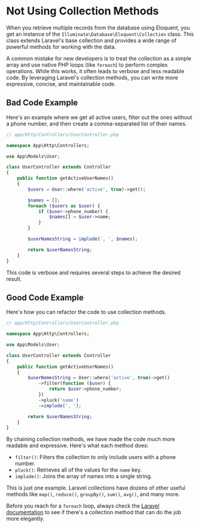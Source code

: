 # Not Using Collection Methods

When you retrieve multiple records from the database using Eloquent, you get an instance of the `Illuminate\Database\Eloquent\Collection` class. This class extends Laravel's base collection and provides a wide range of powerful methods for working with the data.

A common mistake for new developers is to treat the collection as a simple array and use native PHP loops (like `foreach`) to perform complex operations. While this works, it often leads to verbose and less readable code. By leveraging Laravel's collection methods, you can write more expressive, concise, and maintainable code.

## Bad Code Example

Here's an example where we get all active users, filter out the ones without a phone number, and then create a comma-separated list of their names.

```php
// app/Http/Controllers/UserController.php

namespace App\Http\Controllers;

use App\Models\User;

class UserController extends Controller
{
    public function getActiveUserNames()
    {
        $users = User::where('active', true)->get();

        $names = [];
        foreach ($users as $user) {
            if ($user->phone_number) {
                $names[] = $user->name;
            }
        }

        $userNamesString = implode(', ', $names);

        return $userNamesString;
    }
}
```

This code is verbose and requires several steps to achieve the desired result.

## Good Code Example

Here's how you can refactor the code to use collection methods.

```php
// app/Http/Controllers/UserController.php

namespace App\Http\Controllers;

use App\Models\User;

class UserController extends Controller
{
    public function getActiveUserNames()
    {
        $userNamesString = User::where('active', true)->get()
            ->filter(function ($user) {
                return $user->phone_number;
            })
            ->pluck('name')
            ->implode(', ');

        return $userNamesString;
    }
}
```

By chaining collection methods, we have made the code much more readable and expressive. Here's what each method does:
-   `filter()`: Filters the collection to only include users with a phone number.
-   `pluck()`: Retrieves all of the values for the `name` key.
-   `implode()`: Joins the array of names into a single string.

This is just one example. Laravel collections have dozens of other useful methods like `map()`, `reduce()`, `groupBy()`, `sum()`, `avg()`, and many more.

Before you reach for a `foreach` loop, always check the [Laravel documentation](https://laravel.com/docs/collections) to see if there's a collection method that can do the job more elegantly.
